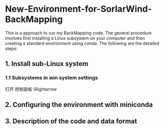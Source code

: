 # New-Environment-for-SorlarWind-BackMapping
This is a approach to run my BackMapping code. The general procedure involves first installing a Linux subsystem on your computer and then creating a standard environment using conda. The following are the detailed steps:

## 1. Install sub-Linux system
### 1.1 Subsystems in win system settings
打开 控制面板 \Rightarrow


## 2. Configuring the environment with miniconda

## 3. Description of the code and data format
